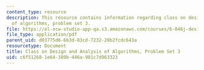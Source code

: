 ```yaml
---
content_type: resource
description: This resource contains information regarding class on design and analysis
  of algorithms, problem set 3.
file: https://ol-ocw-studio-app-qa.s3.amazonaws.com/courses/6-046j-design-and-analysis-of-algorithms-spring-2015/c6f512681e64389b446a981c7d963323_MIT6_046JS15_pset3.pdf
file_type: application/pdf
parent_uid: d03775d6-6b3d-83cd-7232-20b2fcdc643a
resourcetype: Document
title: Class on Design and Analysis of Algorithms, Problem Set 3
uid: c6f51268-1e64-389b-446a-981c7d963323
---
```

